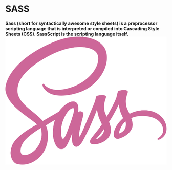# SASS
__Sass (short for syntactically awesome style sheets) is a preprocessor scripting language that is interpreted or compiled into Cascading Style Sheets (CSS). SassScript is the scripting language itself.__
<img src="Sass.png" alt="Sass Logo" height="400px" width="600px">
